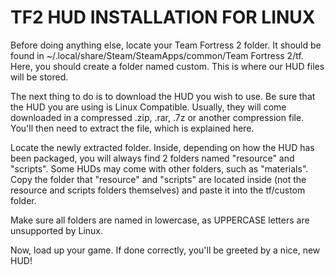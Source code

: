 # TF2 HUD INSTALLATION FOR LINUX

Before doing anything else, locate your Team Fortress 2 folder. It should be found in ~/.local/share/Steam/SteamApps/common/Team Fortress 2/tf. Here, you should create a folder named custom. This is where our HUD files will be stored.

The next thing to do is to download the HUD you wish to use. Be sure that the HUD you are using is Linux Compatible. Usually, they will come downloaded in a compressed .zip, .rar, .7z or another compression file. You'll then need to extract the file, which is explained here.

Locate the newly extracted folder. Inside, depending on how the HUD has been packaged, you will always find 2 folders named "resource" and "scripts". Some HUDs may come with other folders, such as "materials". Copy the folder that "resource" and "scripts" are located inside (not the resource and scripts folders themselves) and paste it into the tf/custom folder.

Make sure all folders are named in lowercase, as UPPERCASE letters are unsupported by Linux.

Now, load up your game. If done correctly, you'll be greeted by a nice, new HUD!